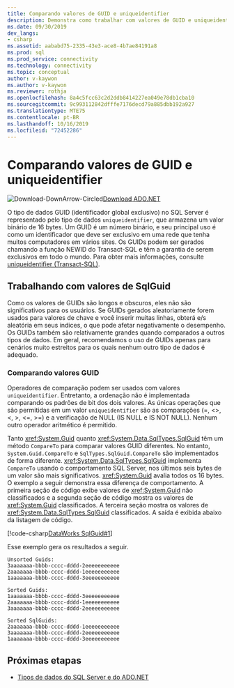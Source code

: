 ```yaml
---
title: Comparando valores de GUID e uniqueidentifier
description: Demonstra como trabalhar com valores de GUID e uniqueidentifier em SQL Server e .NET.
ms.date: 09/30/2019
dev_langs:
- csharp
ms.assetid: aababd75-2335-43e3-ace8-4b7ae84191a8
ms.prod: sql
ms.prod_service: connectivity
ms.technology: connectivity
ms.topic: conceptual
author: v-kaywon
ms.author: v-kaywon
ms.reviewer: rothja
ms.openlocfilehash: 8a4c5fcc63c2d2ddb8414227ea049e78db1cba10
ms.sourcegitcommit: 9c993112842dfffe7176decd79a885dbb192a927
ms.translationtype: MTE75
ms.contentlocale: pt-BR
ms.lasthandoff: 10/16/2019
ms.locfileid: "72452286"
---
```

# <a name="comparing-guid-and-uniqueidentifier-values"></a>Comparando valores de GUID e uniqueidentifier

![Download-DownArrow-Circled](../../../ssdt/media/download.png)[Download ADO.NET](../../sql-connection-libraries.md#anchor-20-drivers-relational-access)

O tipo de dados GUID (identificador global exclusivo) no SQL Server é representado pelo tipo de dados `uniqueidentifier`, que armazena um valor binário de 16 bytes. Um GUID é um número binário, e seu principal uso é como um identificador que deve ser exclusivo em uma rede que tenha muitos computadores em vários sites. Os GUIDs podem ser gerados chamando a função NEWID do Transact-SQL e têm a garantia de serem exclusivos em todo o mundo. Para obter mais informações, consulte [uniqueidentifier (Transact-SQL)](../../../t-sql/data-types/uniqueidentifier-transact-sql.md).  
  
## <a name="working-with-sqlguid-values"></a>Trabalhando com valores de SqlGuid  
Como os valores de GUIDs são longos e obscuros, eles não são significativos para os usuários. Se GUIDs gerados aleatoriamente forem usados para valores de chave e você inserir muitas linhas, obterá e/s aleatória em seus índices, o que pode afetar negativamente o desempenho. Os GUIDs também são relativamente grandes quando comparados a outros tipos de dados. Em geral, recomendamos o uso de GUIDs apenas para cenários muito estreitos para os quais nenhum outro tipo de dados é adequado.  
  
### <a name="comparing-guid-values"></a>Comparando valores GUID  
Operadores de comparação podem ser usados com valores `uniqueidentifier`. Entretanto, a ordenação não é implementada comparando os padrões de bit dos dois valores. As únicas operações que são permitidas em um valor `uniqueidentifier` são as comparações (=, <>, \<, >, \<=, >=) e a verificação de NULL (IS NULL e IS NOT NULL). Nenhum outro operador aritmético é permitido.  
  
Tanto <xref:System.Guid> quanto <xref:System.Data.SqlTypes.SqlGuid> têm um método `CompareTo` para comparar valores GUID diferentes. No entanto, `System.Guid.CompareTo` e `SqlTypes.SqlGuid.CompareTo` são implementados de forma diferente. <xref:System.Data.SqlTypes.SqlGuid> implementa `CompareTo` usando o comportamento SQL Server, nos últimos seis bytes de um valor são mais significativos. <xref:System.Guid> avalia todos os 16 bytes. O exemplo a seguir demonstra essa diferença de comportamento. A primeira seção de código exibe valores de <xref:System.Guid> não classificados e a segunda seção de código mostra os valores de <xref:System.Guid> classificados. A terceira seção mostra os valores de <xref:System.Data.SqlTypes.SqlGuid> classificados. A saída é exibida abaixo da listagem de código.  
  
[!code-csharp[DataWorks SqlGuid#1](~/../sqlclient/doc/samples/SqlGuid.cs#1)]
  
Esse exemplo gera os resultados a seguir.  
  
```console
Unsorted Guids:  
3aaaaaaa-bbbb-cccc-dddd-2eeeeeeeeeee  
2aaaaaaa-bbbb-cccc-dddd-1eeeeeeeeeee  
1aaaaaaa-bbbb-cccc-dddd-3eeeeeeeeeee  
  
Sorted Guids:  
1aaaaaaa-bbbb-cccc-dddd-3eeeeeeeeeee  
2aaaaaaa-bbbb-cccc-dddd-1eeeeeeeeeee  
3aaaaaaa-bbbb-cccc-dddd-2eeeeeeeeeee  
  
Sorted SqlGuids:  
2aaaaaaa-bbbb-cccc-dddd-1eeeeeeeeeee  
3aaaaaaa-bbbb-cccc-dddd-2eeeeeeeeeee  
1aaaaaaa-bbbb-cccc-dddd-3eeeeeeeeeee  
```  
  
## <a name="next-steps"></a>Próximas etapas
- [Tipos de dados do SQL Server e do ADO.NET](sql-server-data-types.md)
